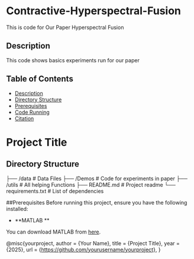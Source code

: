 # Contractive-Hyperspectral-Fusion
This is code for Our Paper Hyperspectral Fusion
## Description
This code shows basics experiments run for our paper

## Table of Contents
- [Description](#description)
- [Directory Structure](#directory-structure)
- [Prerequisites](#prerequisites)
- [Code Running](#code-running)
- [Citation](#citation)

# Project Title

## Directory Structure

├── /data             # Data Files
├── /Demos            # Code for experiments in paper
├── /utils            # All helping Functions
├── README.md         # Project readme
└── requirements.txt  # List of dependencies 




##Prerequisites
Before running this project, ensure you have the following installed:
- **MATLAB **

You can download MATLAB from [here](https://www.mathworks.com/products/matlab.html).





@misc{yourproject,
  author = {Your Name},
  title = {Project Title},
  year = {2025},
  url = {https://github.com/yourusername/yourproject},
}
